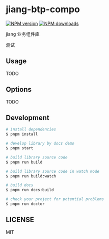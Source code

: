 # jiang-btp-compo

[![NPM version](https://img.shields.io/npm/v/jiang-btp-compo.svg?style=flat)](https://npmjs.org/package/jiang-btp-compo)
[![NPM downloads](http://img.shields.io/npm/dm/jiang-btp-compo.svg?style=flat)](https://npmjs.org/package/jiang-btp-compo)

jiang 业务组件库

测试

## Usage

TODO

## Options

TODO

## Development

```bash
# install dependencies
$ pnpm install

# develop library by docs demo
$ pnpm start

# build library source code
$ pnpm run build

# build library source code in watch mode
$ pnpm run build:watch

# build docs
$ pnpm run docs:build

# check your project for potential problems
$ pnpm run doctor
```

## LICENSE

MIT
